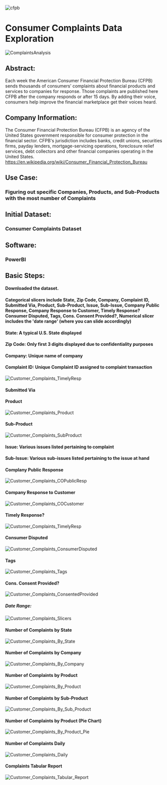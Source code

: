 ![cfpb](https://user-images.githubusercontent.com/19572673/62312334-eba51900-b45b-11e9-87f0-ba0e94c8e402.png)
# Consumer Complaints Data Exploration
![ComplaintsAnalysis](https://user-images.githubusercontent.com/19572673/57265265-cebb9e00-7044-11e9-95f3-ef2625564c23.PNG)
## Abstract:
Each week the American Consumer Financial Protection Bureau (CFPB) sends thousands of consumers’ complaints about financial products and services to companies for response. Those complaints are published here CFPB after the company responds or after 15 days. By adding their voice, consumers help improve the financial marketplace get their voices heard.
## Company Information:
The Consumer Financial Protection Bureau (CFPB) is an agency of the United States government responsible for consumer protection in the financial sector. CFPB's jurisdiction includes banks, credit unions, securities firms, payday lenders, mortgage-servicing operations, foreclosure relief services, debt collectors and other financial companies operating in the United States. https://en.wikipedia.org/wiki/Consumer_Financial_Protection_Bureau
## Use Case:
### Figuring out specific Companies, Products, and Sub-Products with the most number of Complaints
## Initial Dataset:
### Consumer Complaints Dataset
## Software:
### PowerBI
## Basic Steps:
#### Downloaded the dataset. 
#### Categorical slicers include State, Zip Code, Company, Complaint ID, Submitted Via, Product, Sub-Product, Issue, Sub-Issue, Company Public Response, Company Response to Customer, Timely Response? Consumer Disputed, Tags, Cons. Consent Provided?, Numerical slicer includes the 'date range' (where you can slide accordingly)
#### State: A typical U.S. State displayed
#### Zip Code: Only first 3 digits displayed due to confidentiality purposes
#### Company: Unique name of company
#### Complaint ID: Unique Complaint ID assigned to complaint transaction

![Customer_Complaints_TimelyResp](https://user-images.githubusercontent.com/19572673/60405762-42c77d80-9b80-11e9-9181-8429e7692181.PNG)

#### Submitted Via

#### Product
![Customer_Complaints_Product](https://user-images.githubusercontent.com/19572673/60405759-422ee700-9b80-11e9-91f4-d82fd5384d77.PNG)
#### Sub-Product
![Customer_Complaints_SubProduct](https://user-images.githubusercontent.com/19572673/60405760-42c77d80-9b80-11e9-912b-3710cdcfb507.PNG)
#### Issue: Various issues listed pertaining to complaint
#### Sub-Issue: Various sub-issues listed pertaining to the issue at hand
#### Complany Public Response
![Customer_Complaints_COPublicResp](https://user-images.githubusercontent.com/19572673/60405758-422ee700-9b80-11e9-8bef-d0835b5a8e27.PNG)
#### Company Response to Customer
![Customer_Complaints_COCustomer](https://user-images.githubusercontent.com/19572673/60405755-422ee700-9b80-11e9-9d1f-dcc939fc0c98.PNG)
#### Timely Response? 
![Customer_Complaints_TimelyResp](https://user-images.githubusercontent.com/19572673/60405762-42c77d80-9b80-11e9-9181-8429e7692181.PNG)
#### Consumer Disputed
![Customer_Complaints_ConsumerDisputed](https://user-images.githubusercontent.com/19572673/60405757-422ee700-9b80-11e9-9f8b-8724fefcf74f.PNG)
#### Tags
![Customer_Complaints_Tags](https://user-images.githubusercontent.com/19572673/60405761-42c77d80-9b80-11e9-8571-6d3f24798129.PNG)
#### Cons. Consent Provided?
![Customer_Complaints_ConsentedProvided](https://user-images.githubusercontent.com/19572673/60405756-422ee700-9b80-11e9-9021-45a2407a4a1f.PNG)
##### Date Range:
![Customer_Complaints_Slicers](https://user-images.githubusercontent.com/19572673/60402039-bdc86e00-9b57-11e9-8f48-39832bcb0c72.PNG)
#### Number of Complaints by State
![Customer_Complaints_By_State](https://user-images.githubusercontent.com/19572673/60402036-bdc86e00-9b57-11e9-92bf-a0087afb2532.PNG)
#### Number of Complaints by Company
![Customer_Complaints_By_Company](https://user-images.githubusercontent.com/19572673/60402033-bdc86e00-9b57-11e9-943d-ba0ad66150f2.PNG)
#### Number of Complaints by Product
![Customer_Complaints_By_Product](https://user-images.githubusercontent.com/19572673/60402034-bdc86e00-9b57-11e9-8839-0f8eabbc7e87.PNG)
#### Number of Complaints by Sub-Product
![Customer_Complaints_By_Sub_Product](https://user-images.githubusercontent.com/19572673/60402037-bdc86e00-9b57-11e9-8a9c-f4090c8e7e1d.PNG)
#### Number of Complaints by Product (Pie Chart)
![Customer_Complaints_By_Product_Pie](https://user-images.githubusercontent.com/19572673/60402035-bdc86e00-9b57-11e9-9930-a5b10e49d35f.PNG)
#### Number of Complaints Daily
![Customer_Complaints_Daily](https://user-images.githubusercontent.com/19572673/60402038-bdc86e00-9b57-11e9-88d0-5e19bc791d77.PNG)
#### Complaints Tabular Report
![Customer_Complaints_Tabular_Report](https://user-images.githubusercontent.com/19572673/60402040-bdc86e00-9b57-11e9-8fc2-63e932c2ec61.PNG)

